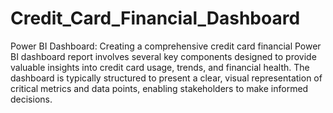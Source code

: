 # Credit_Card_Financial_Dashboard
Power BI Dashboard:
Creating a comprehensive credit card financial Power BI dashboard report involves several key components designed to provide valuable insights into credit card usage, trends, and financial health. The dashboard is typically structured to present a clear, visual representation of critical metrics and data points, enabling stakeholders to make informed decisions.

